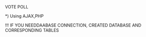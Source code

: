 VOTE POLL

*) Using AJAX,PHP

!!! IF YOU NEEDDAABASE CONNECTION, CREATED DATABASE AND CORRESPONDING TABLES
